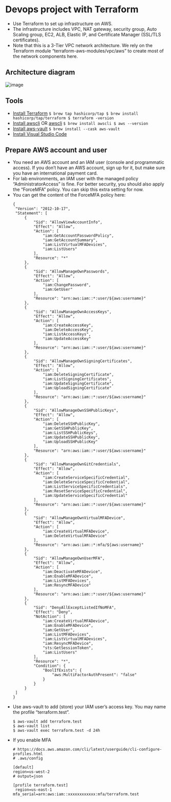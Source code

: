 # Devops project with Terraform

- Use Terraform to set up infrastructure on AWS.
- The infrastructure includes VPC, NAT gateway, security group, Auto Scaling group, EC2, ALB, Elastic IP, and Certificate Manager (SSL/TLS certificates).
- Note that this is a 3-Tier VPC network architecture. We rely on the Terraform module “terraform-aws-modules/vpc/aws” to create most of the network components here.

## Architecture diagram
  ![image](https://github.com/574n13y/Devops/assets/35293085/142d04ed-e1d2-49f2-9ccb-e78e88088970)

## Tools 
 - [Install Terraform](https://learn.hashicorp.com/tutorials/terraform/install-cli)
   ``
   $ brew tap hashicorp/tap
   $ brew install hashicorp/tap/terraform
   $ terraform -version
   ``
 - [Install awscli](https://formulae.brew.sh/formula/awscli) OR [awscli](https://docs.aws.amazon.com/cli/latest/userguide/getting-started-install.html)
   `
   $ brew install awscli
   $ aws --version
   `
 - [Install aws-vault](https://github.com/99designs/aws-vault)
   ``
   $ brew install --cask aws-vault
   ``
 - [Install Visual Studio Code](https://code.visualstudio.com/download)

## Prepare AWS account and user
 - You need an AWS account and an IAM user (console and programmatic access). If you don’t have an AWS account, sign up for it, but make sure you have an international payment card.
 - For lab environments, an IAM user with the managed policy “AdministratorAccess” is fine. For better security, you should also apply the “ForceMFA” policy. You can skip this extra setting for now.
 - You can get the content of the ForceMFA policy here:
   ```
   {
    "Version": "2012-10-17",
    "Statement": [
        {
            "Sid": "AllowViewAccountInfo",
            "Effect": "Allow",
            "Action": [
                "iam:GetAccountPasswordPolicy",
                "iam:GetAccountSummary",
                "iam:ListVirtualMFADevices",
                "iam:ListUsers"
            ],
            "Resource": "*"
        },
        {
            "Sid": "AllowManageOwnPasswords",
            "Effect": "Allow",
            "Action": [
                "iam:ChangePassword",
                "iam:GetUser"
            ],
            "Resource": "arn:aws:iam::*:user/${aws:username}"
        },
        {
            "Sid": "AllowManageOwnAccessKeys",
            "Effect": "Allow",
            "Action": [
                "iam:CreateAccessKey",
                "iam:DeleteAccessKey",
                "iam:ListAccessKeys",
                "iam:UpdateAccessKey"
            ],
            "Resource": "arn:aws:iam::*:user/${aws:username}"
        },
        {
            "Sid": "AllowManageOwnSigningCertificates",
            "Effect": "Allow",
            "Action": [
                "iam:DeleteSigningCertificate",
                "iam:ListSigningCertificates",
                "iam:UpdateSigningCertificate",
                "iam:UploadSigningCertificate"
            ],
            "Resource": "arn:aws:iam::*:user/${aws:username}"
        },
        {
            "Sid": "AllowManageOwnSSHPublicKeys",
            "Effect": "Allow",
            "Action": [
                "iam:DeleteSSHPublicKey",
                "iam:GetSSHPublicKey",
                "iam:ListSSHPublicKeys",
                "iam:UpdateSSHPublicKey",
                "iam:UploadSSHPublicKey"
            ],
            "Resource": "arn:aws:iam::*:user/${aws:username}"
        },
        {
            "Sid": "AllowManageOwnGitCredentials",
            "Effect": "Allow",
            "Action": [
                "iam:CreateServiceSpecificCredential",
                "iam:DeleteServiceSpecificCredential",
                "iam:ListServiceSpecificCredentials",
                "iam:ResetServiceSpecificCredential",
                "iam:UpdateServiceSpecificCredential"
            ],
            "Resource": "arn:aws:iam::*:user/${aws:username}"
        },
        {
            "Sid": "AllowManageOwnVirtualMFADevice",
            "Effect": "Allow",
            "Action": [
                "iam:CreateVirtualMFADevice",
                "iam:DeleteVirtualMFADevice"
            ],
            "Resource": "arn:aws:iam::*:mfa/${aws:username}"
        },
        {
            "Sid": "AllowManageOwnUserMFA",
            "Effect": "Allow",
            "Action": [
                "iam:DeactivateMFADevice",
                "iam:EnableMFADevice",
                "iam:ListMFADevices",
                "iam:ResyncMFADevice"
            ],
            "Resource": "arn:aws:iam::*:user/${aws:username}"
        },
        {
            "Sid": "DenyAllExceptListedIfNoMFA",
            "Effect": "Deny",
            "NotAction": [
                "iam:CreateVirtualMFADevice",
                "iam:EnableMFADevice",
                "iam:GetUser",
                "iam:ListMFADevices",
                "iam:ListVirtualMFADevices",
                "iam:ResyncMFADevice",
                "sts:GetSessionToken",
                "iam:ListUsers"
            ],
            "Resource": "*",
            "Condition": {
                "BoolIfExists": {
                    "aws:MultiFactorAuthPresent": "false"
                }
            }
        }
    ]
   }
   ```
 - Use aws-vault to add (store) your IAM user’s access key. You may name the profile “terraform.test”.
   ```
   $ aws-vault add terraform.test
   $ aws-vault list
   $ aws-vault exec terraform.test -d 24h
   ```
 - If you enable MFA
   ```
   # https://docs.aws.amazon.com/cli/latest/userguide/cli-configure-profiles.html
   # .aws/config

   [default]
   region=us-west-2
   # output=json

   [profile terraform.test]
    region=us-east-1
   mfa_serial=arn:aws:iam::xxxxxxxxxxxx:mfa/terraform.test
   ```

